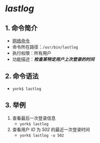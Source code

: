 # *lastlog*

## 1. 命令简介

- <u>网络命令</u>
- 命令所在路径：`/usr/bin/lastlog`
- 执行权限：所有用户
- 功能描述：***检查某特定用户上次登录的时间***

## 2. 命令语法

- `york$ lastlog`

## 3. 举例

1. 查看最后一次登录信息
    - `york$ lastlog`
2. 查看用户 *ID* 为 *502* 的最近一次登录时间
    - `york$ lastlog -u 502`